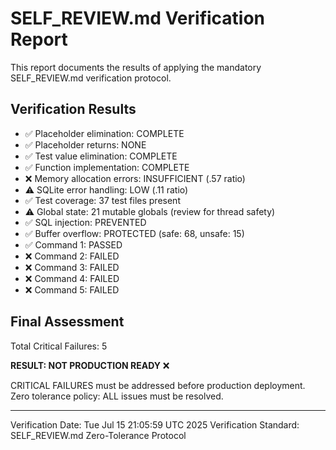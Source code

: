 # SELF_REVIEW.md Verification Report

This report documents the results of applying the mandatory SELF_REVIEW.md verification protocol.

## Verification Results

- ✅ Placeholder elimination: COMPLETE
- ✅ Placeholder returns: NONE
- ✅ Test value elimination: COMPLETE
- ✅ Function implementation: COMPLETE
- ❌ Memory allocation errors: INSUFFICIENT (.57 ratio)
- ⚠️ SQLite error handling: LOW (.11 ratio)
- ✅ Test coverage: 37 test files present
- ⚠️ Global state: 21 mutable globals (review for thread safety)
- ✅ SQL injection: PREVENTED
- ✅ Buffer overflow: PROTECTED (safe: 68, unsafe: 15)
- ✅ Command 1: PASSED
- ❌ Command 2: FAILED
- ❌ Command 3: FAILED
- ❌ Command 4: FAILED
- ❌ Command 5: FAILED
## Final Assessment

Total Critical Failures: 5

**RESULT: NOT PRODUCTION READY** ❌

CRITICAL FAILURES must be addressed before production deployment.
Zero tolerance policy: ALL issues must be resolved.

---
Verification Date: Tue Jul 15 21:05:59 UTC 2025
Verification Standard: SELF_REVIEW.md Zero-Tolerance Protocol

